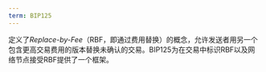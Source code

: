 ```yaml
---
term: BIP125
---
```


定义了*Replace-by-Fee*（RBF，即通过费用替换）的概念，允许发送者用另一个包含更高交易费用的版本替换未确认的交易。BIP125为在交易中标识RBF以及网络节点接受RBF提供了一个框架。